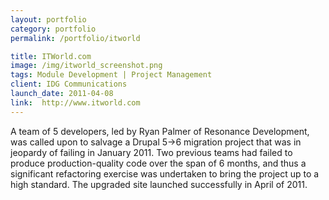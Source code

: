 ```yaml
---
layout: portfolio
category: portfolio
permalink: /portfolio/itworld

title: ITWorld.com
image: /img/itworld_screenshot.png
tags: Module Development | Project Management
client: IDG Communications
launch_date: 2011-04-08
link:  http://www.itworld.com
---
```

A team of 5 developers, led by Ryan Palmer of Resonance Development, was called upon to salvage a Drupal 5->6 migration project that was in jeopardy of failing in January 2011. Two previous teams had failed to produce production-quality code over the span of 6 months, and thus a significant refactoring exercise was undertaken to bring the project up to a high standard. The upgraded site launched successfully in April of 2011.